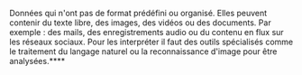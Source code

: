 
Données qui n'ont pas de format prédéfini ou organisé. Elles peuvent contenir du texte libre, des images, des vidéos ou des documents. 
Par exemple : des mails, des enregistrements audio ou du contenu en flux sur les réseaux sociaux. 
Pour les interpréter il faut des outils spécialisés comme le traitement du langage naturel ou la reconnaissance d'image pour être analysées.****